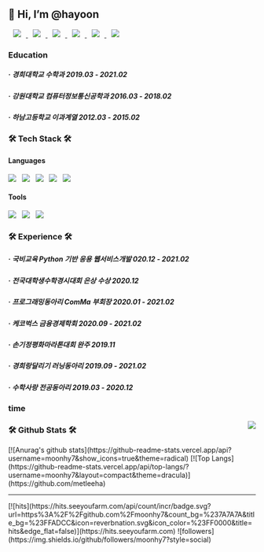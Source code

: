 <!--### Hi there 👋
**moonhy7/moonhy7** is a ✨ _special_ ✨ repository because its `README.md` (this file) appears on your GitHub profile.
Here are some ideas to get you started:
- 🔭 I’m currently working on ...
- 🌱 I’m currently learning ...
- 👯 I’m looking to collaborate on ...
- 🤔 I’m looking for help with ...
- 💬 Ask me about ...
- 📫 How to reach me: ...
- 😄 Pronouns: ...
- ⚡ Fun fact: ...   
<div  align=center><h1>👋 Hi, I’m @hayoon </h1></div> 
-->

<div><h2>👋 Hi, I’m @hayoon </h2></div>

<div>
<!-- @@@ 링크 @@@ --!>
<a href="https://www.notion.so/Notion-43c6340da8464bc6916a5f495dd9356b"> 
      <img 
           src="https://img.shields.io/badge/Notion-000000?style=flat-square&logo=Notion&logoColor=white&link=https://www.notion.so/Notion-43c6340da8464bc6916a5f495dd9356b"                style="height : auto; margin-left : 10px; margin-right : 10px;"/> 
  </a>

<a href="mailto:moonhy7@naver.com"> 
      <img 
           src="https://img.shields.io/badge/Gmail-d14836?style=flat-square&logo=Gmail&logoColor=white&link=mailto:2017110453@khu.ac.kr"                style="height : auto; margin-left : 10px; margin-right : 10px;"/> 
  </a>

<a href="https://moonhy7.tistory.com/"> 
      <img 
           src="https://img.shields.io/badge/Tech Blog-294172?style=flat-square&logo=TVTime&logoColor=white&link=https://moonhy7.tistory.com/"                style="height : auto; margin-left : 10px; margin-right : 10px;"/> 
  </a>

<a href="https://www.instagram.com/hayoon._.96/"> 
     <img 
          src="http://img.shields.io/badge/-Instagram-E4405F?style=flat&logo=Instagram&logoColor=white&link=https://www.instagram.com/hayoon._.96/"                       style="height : auto; margin-left : 10px; margin-right : 10px;"/> 
  </a>

<a href="https://github.com/moonhy7"> 
      <img 
           src="https://img.shields.io/badge/GitHub-181717?style=flat-square&logo=GitHub&logoColor=white&link=https://github.com/moonhy7"                style="height : auto; margin-left : 10px; margin-right : 10px;"/> 
  </a>

<a href="https://m.facebook.com/profile.php"> 
      <img 
           src="https://img.shields.io/badge/Facebook-1877F2?style=flat-square&logo=Facebook&logoColor=white&link=https://m.facebook.com/profile.php"                style="height : auto; margin-left : 10px; margin-right : 10px;"/> 
 </a>

<!-- @@@ 교육사항 @@@ --!>

<h3><b> Education </b></h3>
<h5> · 경희대학교 수학과 2019.03 - 2021.02 </h5>
<h5> · 강원대학교 컴퓨터정보통신공학과 2016.03 - 2018.02 </h5>
<h5> · 하남고등학교 이과계열 2012.03 - 2015.02</h5>


 
<!-- @@@ 기술 스택 @@@ --!>

<!-- <h2> :muscle:  Skills  </h2> --!>
 <h3><b>🛠 Tech Stack 🛠</b></h3>
<h4>Languages</h4>
<p>
<img src="https://img.shields.io/badge/Java-007396?style=flat-square&logo=Java&logoColor=white"/></a> &nbsp
<img src="https://img.shields.io/badge/HTML5-E34F26?style=flat-square&logo=HTML5&logoColor=white"/></a> &nbsp
<img src="https://img.shields.io/badge/JavaScript-F7DF1E?style=flat-square&logo=JavaScript&logoColor=white"/></a> &nbsp
<img src="https://img.shields.io/badge/c++-00599C?style=flat-square&logo=c%2B%2B&logoColor=white"/></a> &nbsp
<img src="https://img.shields.io/badge/-Python-3776AB?style=flat&logo=Python&logoColor=white"/></a> &nbsp


<!-- <img src="https://img.shields.io/badge/Android-3DDC84?style=flat-square&logo=Android&logoColor=white"/></a> &nbsp 
<img src="https://img.shields.io/badge/CSS3-1572B6?style=flat-square&logo=CSS3&logoColor=white"/></a> &nbsp
<img src="https://img.shields.io/badge/JavaScript-F7DF1E?style=flat-square&logo=JavaScript&logoColor=white"/></a> &nbsp
<img src="https://img.shields.io/badge/Node.js-339933?style=flat-square&logo=Node.js&logoColor=white"/></a> &nbsp
<img src="https://img.shields.io/badge/Android-3DDC84?style=flat-square&logo=Android&logoColor=white"/></a> &nbsp 
<img src="https://img.shields.io/badge/MongoDB-47A248?style=flat-square&logo=MongoDB&logoColor=white"/></a> &nbsp 
<img src="https://img.shields.io/badge/MySQL-4479A1?style=flat-square&logo=MySQL&logoColor=white"/></a> &nbsp 
<img src="https://img.shields.io/badge/c++-00599C?style=flat-square&logo=c%2B%2B&logoColor=white"/></a> &nbsp 
-->
</p> 
 <h4>Tools</h4>
<img src="https://img.shields.io/badge/Eclipse-2C2255?style=flat-square&logo=Eclipse IDE&logoColor=white"/></a> &nbsp
<img src="https://img.shields.io/badge/Visual Studio-5C2D91?style=flat-square&logo=Visual Studio&logoColor=white"/></a> &nbsp
<img src="https://img.shields.io/badge/PyCharm-000000?style=flat-square&logo=PyCharm&logoColor=white"/></a> &nbsp



<!-- @@@ 대외활동 @@@ --!>
<h3><b>🛠 Experience 🛠</b></h3>
<h5> · 국비교육 Python 기반 응용 웹서비스개발  020.12 - 2021.02</h5>
<h5> · 전국대학생수학경시대회 은상 수상  2020.12</h5>
<h5> · 프로그래밍동아리 ComMa 부회장  2020.01 - 2021.02</h5>
<h5> · 케코벅스 금융경제학회  2020.09 - 2021.02</h5>
<h5> · 손기정평화마라톤대회 완주  2019.11</h5>
<h5> · 경희랑달리기 러닝동아리  2019.09 - 2021.02</h5>
<h5> · 수학사랑 전공동아리  2019.03 - 2020.12</h5>


 
<!-- @@@ 커밋시간통계 @@@ --!>
   <h3>time</h3>  
 
<!-- @@@ 백준티어 프로필 카드 @@@ --!>

<img align='right' src="http://mazassumnida.wtf/api/v2/generate_badge?boj=moonhy7">


<!-- @@@ 스탯등급 @@@ --!>
 <h3><b>🛠 Github Stats 🛠</b></h3>
[![Anurag's github stats](https://github-readme-stats.vercel.app/api?username=moonhy7&show_icons=true&theme=radical) 
  
<!-- @@@ 사용언어통계 @@@ --!>
 [![Top Langs](https://github-readme-stats.vercel.app/api/top-langs/?username=moonhy7&layout=compact&theme=dracula)](https://github.com/metleeha)
  
 <hr> 
  
<!-- @@@ 방문자통계 @@@ --!>
 [![hits](https://hits.seeyoufarm.com/api/count/incr/badge.svg?url=https%3A%2F%2Fgithub.com%2Fmoonhy7&count_bg=%237A7A7A&title_bg=%23FFADCC&icon=reverbnation.svg&icon_color=%23FF0000&title=hits&edge_flat=false)](https://hits.seeyoufarm.com)
![followers](https://img.shields.io/github/followers/moonhy7?style=social) 
  
  

</div>
